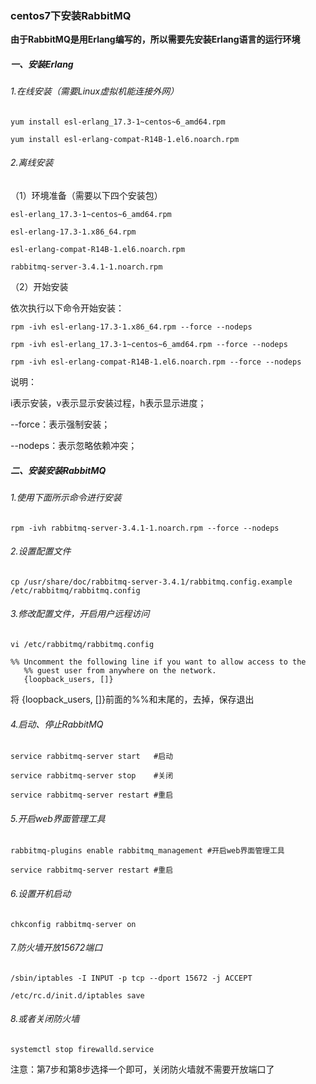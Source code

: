 ### centos7下安装RabbitMQ

**由于RabbitMQ是用Erlang编写的，所以需要先安装Erlang语言的运行环境**

##### 一、安装Erlang

###### 1.在线安装（需要Linux虚拟机能连接外网）

```shell
yum install esl-erlang_17.3-1~centos~6_amd64.rpm

yum install esl-erlang-compat-R14B-1.el6.noarch.rpm
```

###### 2.离线安装

（1）环境准备（需要以下四个安装包）

```shell
esl-erlang_17.3-1~centos~6_amd64.rpm

esl-erlang-17.3-1.x86_64.rpm

esl-erlang-compat-R14B-1.el6.noarch.rpm

rabbitmq-server-3.4.1-1.noarch.rpm
```

（2）开始安装

依次执行以下命令开始安装：

```shell
rpm -ivh esl-erlang-17.3-1.x86_64.rpm --force --nodeps

rpm -ivh esl-erlang_17.3-1~centos~6_amd64.rpm --force --nodeps

rpm -ivh esl-erlang-compat-R14B-1.el6.noarch.rpm --force --nodeps
```

说明：

i表示安装，v表示显示安装过程，h表示显示进度；

--force：表示强制安装；

--nodeps：表示忽略依赖冲突；

##### 二、安装安装RabbitMQ

###### 1.使用下面所示命令进行安装

```shell
rpm -ivh rabbitmq-server-3.4.1-1.noarch.rpm --force --nodeps
```

###### 2.设置配置文件

```shell
cp /usr/share/doc/rabbitmq-server-3.4.1/rabbitmq.config.example /etc/rabbitmq/rabbitmq.config
```

###### 3.修改配置文件，开启用户远程访问

```shell
vi /etc/rabbitmq/rabbitmq.config
```

```config
%% Uncomment the following line if you want to allow access to the
   %% guest user from anywhere on the network.
   {loopback_users, []}
```

将 {loopback_users, []}前面的%%和末尾的，去掉，保存退出

###### 4.启动、停止RabbitMQ

```shell
service rabbitmq-server start	#启动

service rabbitmq-server stop	#关闭

service rabbitmq-server restart	#重启
```

###### 5.开启web界面管理工具

```shell
rabbitmq-plugins enable rabbitmq_management	#开启web界面管理工具

service rabbitmq-server restart	#重启
```

###### 6.设置开机启动

```shell
chkconfig rabbitmq-server on
```

###### 7.防火墙开放15672端口

```shell
/sbin/iptables -I INPUT -p tcp --dport 15672 -j ACCEPT

/etc/rc.d/init.d/iptables save
```

###### 8.或者关闭防火墙

```shell
systemctl stop firewalld.service
```

注意：第7步和第8步选择一个即可，关闭防火墙就不需要开放端口了

